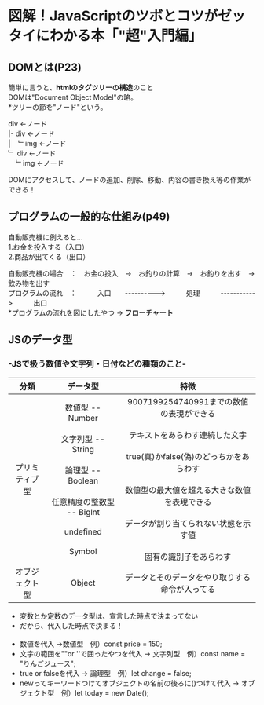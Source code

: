 # 図解！JavaScriptのツボとコツがゼッタイにわかる本「"超"入門編」

## DOMとは(P23)
簡単に言うと、**htmlのタグツリーの構造**のこと  
DOMは"Document Object Model"の略。  
*ツリーの節を"ノード"という。  

div ←ノード  
|- div ←ノード  
|&nbsp;&nbsp;&nbsp;&nbsp;﹂img ←ノード  
﹂ div ←ノード  
&nbsp;&nbsp;&nbsp;&nbsp;﹂img ←ノード
  
DOMにアクセスして、ノードの追加、削除、移動、内容の書き換え等の作業ができる！
  
  
## プログラムの一般的な仕組み(p49)
自動販売機に例えると...  
1.お金を投入する（入口）  
2.商品が出てくる（出口）  
  
  自動販売機の場合　：　お金の投入　→　お釣りの計算　→　お釣りを出す　→　飲み物を出す  
  プログラムの流れ　：　　　入口　　---------->　　　処理　　　----------->　　　出口  
  *プログラムの流れを図にしたやつ -> **フローチャート**  


## JSのデータ型
### -JSで扱う数値や文字列・日付などの種類のこと-
| 分類           | データ型                                                                                                                             | 特徴                                                                                                                                                                                                                                                        | 
| :------------: | :----------------------------------------------------------------------------------------------------------------------------------: | :---------------------------------------------------------------------------------------------------------------------------------------------------------------------------------------------------------------------------------------------------------: | 
| プリミティブ型 | 数値型 -- Number<br><br>文字列型 -- String<br><br>論理型 -- Boolean<br><br>任意精度の整数型 -- Biglnt<br><br>undefined<br><br>Symbol | 9007199254740991までの数値の表現ができる<br><br>テキストをあらわす連続した文字<br><br>true(真)かfalse(偽)のどっちかをあらわす<br><br>数値型の最大値を超える大きな数値を表現できる<br><br>データが割り当てられない状態を示す値<br><br>固有の識別子をあらわす | 
| オブジェクト型 | Object                                                                                                                               | データとそのデータをやり取りする命令が入ってる                                                                                                                                                                                                              | 
  
- 変数とか定数のデータ型は、宣言した時点で決まってない
- だから、代入した時点で決まる！<br><br>
- 数値を代入 ->数値型　例）const price = 150;
- 文字の範囲を""or ''で囲ったやつを代入 -> 文字列型　例）const name = "りんごジュース";
- true or falseを代入 -> 論理型　例）let change = false;
- newってキーワードつけてオブジェクトの名前の後ろに()つけて代入 -> オブジェクト型　例）let today = new Date();
